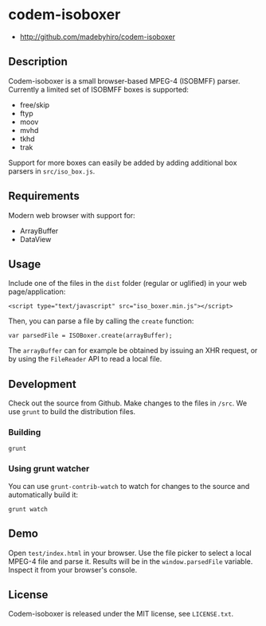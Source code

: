 # codem-isoboxer

* http://github.com/madebyhiro/codem-isoboxer

## Description

Codem-isoboxer is a small browser-based MPEG-4 (ISOBMFF) parser. Currently a limited set of ISOBMFF boxes is supported:

* free/skip
* ftyp
* moov
* mvhd
* tkhd
* trak

Support for more boxes can easily be added by adding additional box parsers in `src/iso_box.js`.

## Requirements

Modern web browser with support for:

* ArrayBuffer
* DataView

## Usage

Include one of the files in the `dist` folder (regular or uglified) in your web page/application:

    <script type="text/javascript" src="iso_boxer.min.js"></script>

Then, you can parse a file by calling the `create` function:

    var parsedFile = ISOBoxer.create(arrayBuffer);

The `arrayBuffer` can for example be obtained by issuing an XHR request, or by using the `FileReader` API to read a local file.

## Development

Check out the source from Github. Make changes to the files in `/src`. We use `grunt` to build the distribution files.

### Building

    grunt

### Using grunt watcher

You can use `grunt-contrib-watch` to watch for changes to the source and automatically build it:

    grunt watch

## Demo

Open `test/index.html` in your browser. Use the file picker to select a local MPEG-4 file and parse it. Results will be in the `window.parsedFile` variable. Inspect it from your browser's console.

## License

Codem-isoboxer is released under the MIT license, see `LICENSE.txt`.
